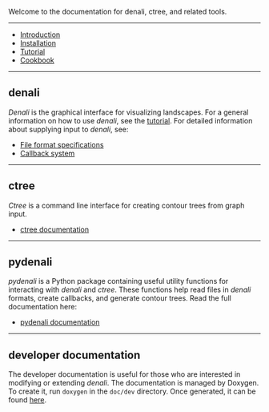 Welcome to the documentation for denali, ctree, and related tools.

----

- [Introduction](pages/intro.html)
- [Installation](pages/install.html)
- [Tutorial](pages/tutorial.html)
- [Cookbook](pages/cookbook.html)

----

## denali
*Denali* is the graphical interface for visualizing landscapes. For a general
information on how to use *denali*, see the [tutorial](pages/tutorial).
For detailed information about supplying input to *denali*, see:

- [File format specifications](pages/formats.html)
- [Callback system](pages/callback.html)


----

## ctree
*Ctree* is a command line interface for creating contour trees from graph input.

- [ctree documentation](pages/ctree.html)

----

## pydenali

*pydenali* is a Python package containing useful utility functions for
interacting with *denali* and *ctree*. These functions help read files in
*denali* formats, create callbacks, and generate contour trees. Read the full
documentation here:

- [pydenali documentation](pydoc/_build/html/index.html)

----

## developer documentation

The developer documentation is useful for those who are interested in modifying
or extending *denali*.
The documentation is managed by Doxygen. To create it, run `doxygen`
in the `doc/dev` directory. Once generated, it can be found
[here](dev/html/index.html).
